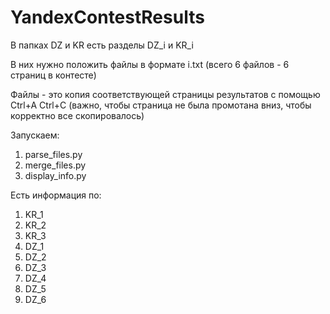 # YandexContestResults

В папках DZ и KR есть разделы DZ_i и KR_i

В них нужно положить файлы в формате i.txt (всего 6 файлов - 6 страниц в контесте)

Файлы - это копия соответствующей страницы результатов с помощью Ctrl+A Ctrl+C (важно, чтобы страница не была промотана вниз, чтобы корректно все скопировалось)

Запускаем:
1. parse_files.py
2. merge_files.py
3. display_info.py

Есть информация по:
1. KR_1
2. KR_2
3. KR_3
4. DZ_1
5. DZ_2
6. DZ_3
7. DZ_4
8. DZ_5
9. DZ_6
